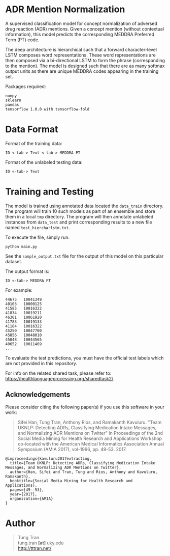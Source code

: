 # ADR Mention Normalization

A supervised classification model for concept normalization of adversed drug reaction (ADR) mentions. Given a concept mention (without contextual information), this model predicts the corresponding MEDDRA Preferred Term (PT) code.

The deep architecture is hierarchical such that a forward character-level LSTM composes word representations. These word representations are then composed via a bi-directional LSTM to form the phrase (corresponding to the mention). The model is designed such that there are as many softmax output units as there are unique MEDDRA codes appearing in the training set. 

Packages required:
~~~
numpy
sklearn
pandas
tensorflow 1.0.0 with tensorflow-fold
~~~

# Data Format

Format of the training data:

`ID <-tab-> Text <-tab-> MEDDRA PT`


Format of the unlabeled testing data:

`ID <-tab-> Text`

# Training and Testing

The model is trained using annotated data located the `data_train` directory. The program will train 10 such models as part of an ensemble and store them in a local `tmp` directory. The program will then annotate unlabeled instances from `data_test` and print corresponding results to a new file named `test_hiercharlstm.txt`.

To execute the file, simply run:

`python main.py`

See the `sample_output.txt` file for the output of this model on this particular dataset.

The output format is:

`ID <-tab-> MEDDRA PT`

For example:

~~~
44675	10041349
40103	10000125
41585	10016322
41834	10019211
46301	10061920
41783	10019133
41184	10016322
45250	10047700
45856	10048010
45048	10044565
40652	10011469
...
~~~

To evaluate the test predictions, you must have the official test labels which are not provided in this repository.

For info on the related shared task, please refer to: https://healthlanguageprocessing.org/sharedtask2/


## Acknowledgements

Please consider citing the following paper(s) if you use this software in your work:

> Sifei Han, Tung Tran, Anthony Rios, and Ramakanth Kavuluru. "Team UKNLP: Detecting ADRs, Classifying Medication Intake Messages, and Normalizing ADR Mentions on Twitter" In Proceedings of the 2nd Social Media Mining for Health Research and Applications Workshop co-located with the American Medical Informatics Association Annual Symposium (AMIA 2017), vol-1996, pp. 49-53. 2017.

```
@inproceedings{kavuluru2017extracting,
  title={Team UKNLP: Detecting ADRs, Classifying Medication Intake Messages, and Normalizing ADR Mentions on Twitter},
  author={Han, Sifei and Tran, Tung and Rios, Anthony and Kavuluru, Ramakanth},
  booktitle={Social Media Mining for Health Research and Applications},
  pages={49--53},
  year={2017},
  organization={AMIA}
}
```

# Author

> Tung Tran  
> tung.tran **[at]** uky.edu  
> <http://tttran.net/>

